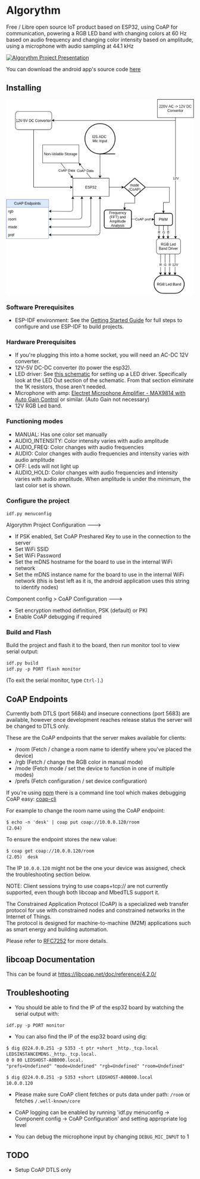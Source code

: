 
# Algorythm

Free / Libre open source IoT product based on ESP32, using CoAP for communication, powering a RGB LED band with changing colors at 60 Hz based on audio frequency and changing color intensity based on amplitude, using a microphone with audio sampling at 44.1 kHz

[![Algorythm Project Presentation](https://img.youtube.com/vi/iIuo6Bbvzmk/0.jpg)](https://www.youtube.com/watch?v=iIuo6Bbvzmk)

You can download the android app's source code [here](https://codeberg.org/btrc4t/algorythm-app)

## Installing
![System Diagram](system_diagram.png "Algorythm System Diagram")
### Software Prerequisites

* ESP-IDF environment: See the [Getting Started Guide](https://docs.espressif.com/projects/esp-idf/en/latest/esp32/get-started/) for full steps to configure and use ESP-IDF to build projects.

### Hardware Prerequisites
* If you're plugging this into a home socket, you will need an AC-DC 12V converter.
* 12V-5V DC-DC converter (to power the esp32).
* LED driver: See [this schematic](https://github.com/idumzaes/ESP-M3-3ch-LED-Controller-Schematics/blob/master/Schematic_ESP%203-ch%20LED%20Driver.pdf) for setting up a LED driver. Specifically look at the LED Out section of the schematic. From that section eliminate the 1K resistors, those aren't needed.
* Microphone with amp: [Electret Microphone Amplifier - MAX9814 with Auto Gain Control](https://www.adafruit.com/product/1713) or similar. (Auto Gain not necessary)
* 12V RGB Led band.

### Functioning modes

  * MANUAL: Has one color set manually
  * AUDIO_INTENSITY: Color intensity varies with audio amplitude
  * AUDIO_FREQ: Color changes with audio frequencies
  * AUDIO: Color changes with audio frequencies and intensity varies with audio amplitude
  * OFF: Leds will not light up
  * AUDIO_HOLD: Color changes with audio frequencies and intensity varies with audio amplitude.  When amplitude is under the minimum, the last color set is shown.

### Configure the project

```
idf.py menuconfig
```

Algorythm Project Configuration  --->
 * If PSK enabled, Set CoAP Preshared Key to use in the connection to the server
 * Set WiFi SSID
 * Set WiFi Password
 * Set the mDNS hostname for the board to use in the internal WiFi network
 * Set the mDNS instance name for the board to use in the internal WiFi network (this is best left as it is, the android application uses this string to identify nodes)

Component config > CoAP Configuration  --->
  
  * Set encryption method definition, PSK (default) or PKI
  * Enable CoAP debugging if required

### Build and Flash

Build the project and flash it to the board, then run monitor tool to view serial output:

```
idf.py build
idf.py -p PORT flash monitor
```

(To exit the serial monitor, type ``Ctrl-]``.)

## CoAP Endpoints

Currently both DTLS (port 5684) and insecure connections (port 5683) are available,
however once development reaches release status the server will be changed
to DTLS only.

These are the CoAP endpoints that the server makes available for clients:
 * /room (Fetch / change a room name to identify where you've placed the device)
 * /rgb (Fetch / change the RGB color in manual mode)
 * /mode (Fetch mode / set the device to function in one of multiple modes)
 * /prefs (Fetch configuration / set device configuration)

 If you're using [npm](https://docs.npmjs.com/cli/v7/configuring-npm/install) there is a 
command line tool which makes debugging CoAP easy: [coap-cli](https://www.npmjs.com/package/coap-cli)

For example to change the room name using the CoAP endpoint:
```
$ echo -n 'desk' | coap put coap://10.0.0.120/room
(2.04)
```
To ensure the endpoint stores the new value:
```
$ coap get coap://10.0.0.120/room
(2.05)  desk
```
The IP ``10.0.0.120`` might not be the one your device was assigned, check the troubleshooting section below.


NOTE: Client sessions trying to use coaps+tcp:// are not currently supported, even though both
libcoap and MbedTLS support it.

The Constrained Application Protocol (CoAP) is a specialized web transfer protocol for use with
constrained nodes and constrained networks in the Internet of Things.   
The protocol is designed for machine-to-machine (M2M) applications such as smart energy and
building automation.

Please refer to [RFC7252](https://www.rfc-editor.org/rfc/pdfrfc/rfc7252.txt.pdf) for more details.

## libcoap Documentation
This can be found at https://libcoap.net/doc/reference/4.2.0/

## Troubleshooting
* You should be able to find the IP of the esp32 board by watching the serial output with:
```
idf.py -p PORT monitor
```
* You can also find the IP of the esp32 board using dig:
```
$ dig @224.0.0.251 -p 5353 -t ptr +short _http._tcp.local
LEDSINSTANCEMDNS._http._tcp.local.
0 0 80 LEDSHOST-A0B000.local.
"prefs=Undefined" "mode=Undefined" "rgb=Undefined" "room=Undefined"
```

```
$ dig @224.0.0.251 -p 5353 +short LEDSHOST-A0B000.local
10.0.0.120
```


* Please make sure CoAP client fetches or puts data under path: `/room` or
fetches `/.well-known/core`

* CoAP logging can be enabled by running 'idf.py menuconfig -> Component config -> CoAP Configuration' and setting appropriate log level

* You can debug the microphone input by changing ``DEBUG_MIC_INPUT`` to 1

## TODO
* Setup CoAP DTLS only